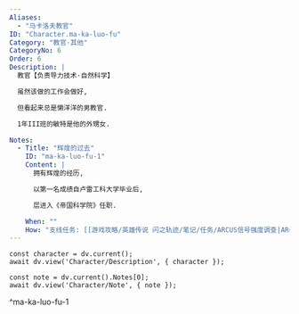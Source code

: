 ```yaml
---
Aliases:
  - "马卡洛夫教官"
ID: "Character.ma-ka-luo-fu"
Category: "教官·其他"
CategoryNo: 6
Order: 6
Description: |
  教官【负责导力技术·自然科学】

  虽然该做的工作会做好,

  但看起来总是懒洋洋的男教官.

  1年III班的敏特是他的外甥女.

Notes:
  - Title: "辉煌的过去"
    ID: "ma-ka-luo-fu-1"
    Content: |
      拥有辉煌的经历,

      以第一名成绩自卢雷工科大学毕业后,

      层进入《帝国科学院》任职.

    When: ""
    How: "支线任务: [[游戏攻略/英雄传说 闪之轨迹/笔记/任务/ARCUS信号强度调查|ARCUS信号强度调查]] 获得"
---
```

```dataviewjs
const character = dv.current();
await dv.view('Character/Description', { character });
```

```dataviewjs
const note = dv.current().Notes[0];
await dv.view('Character/Note', { note });
```
^ma-ka-luo-fu-1